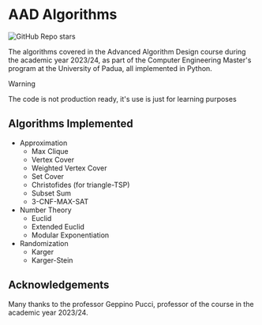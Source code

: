
# AAD Algorithms
![GitHub Repo stars](https://img.shields.io/github/stars/enricobolzonello/AAD-algorithms) 



The algorithms covered in the Advanced Algorithm Design course during the academic year 2023/24, as part of the Computer Engineering Master's program at the University of Padua, all implemented in Python.

> [!WARNING]  
> The code is not production ready, it's use is just for learning purposes
## Algorithms Implemented

* Approximation
    * Max Clique
    * Vertex Cover
    * Weighted Vertex Cover
    * Set Cover
    * Christofides (for triangle-TSP)
    * Subset Sum
    * 3-CNF-MAX-SAT
* Number Theory
    * Euclid
    * Extended Euclid
    * Modular Exponentiation
* Randomization
    * Karger
    * Karger-Stein


## Acknowledgements

Many thanks to the professor Geppino Pucci, professor of the course in the academic year 2023/24.

